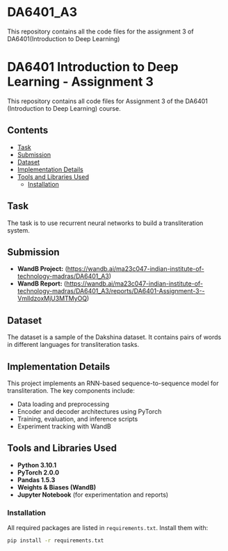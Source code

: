 # DA6401_A3
This repository contains all the code files for the assignment 3 of DA6401(Introduction to Deep Learning) 

# DA6401 Introduction to Deep Learning - Assignment 3

This repository contains all code files for Assignment 3 of the DA6401 (Introduction to Deep Learning) course.

## Contents

- [Task](#task)
- [Submission](#submission)
- [Dataset](#dataset)
- [Implementation Details](#implementation-details)
- [Tools and Libraries Used](#tools-and-libraries-used)
  - [Installation](#installation)


## Task

The task is to use recurrent neural networks to build a transliteration system.

## Submission

- **WandB Project:** (https://wandb.ai/ma23c047-indian-institute-of-technology-madras/DA6401_A3)
- **WandB Report:** (https://wandb.ai/ma23c047-indian-institute-of-technology-madras/DA6401_A3/reports/DA6401-Assignment-3--VmlldzoxMjU3MTMyOQ)

## Dataset

The dataset is a sample of the Dakshina dataset. It contains pairs of words in different languages for transliteration tasks.

## Implementation Details

This project implements an RNN-based sequence-to-sequence model for transliteration. The key components include:

- Data loading and preprocessing
- Encoder and decoder architectures using PyTorch
- Training, evaluation, and inference scripts
- Experiment tracking with WandB

## Tools and Libraries Used

- **Python 3.10.1**
- **PyTorch 2.0.0**
- **Pandas 1.5.3**
- **Weights & Biases (WandB)**
- **Jupyter Notebook** (for experimentation and reports)

### Installation

All required packages are listed in `requirements.txt`. Install them with:

```sh
pip install -r requirements.txt
